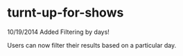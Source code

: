 turnt-up-for-shows
==================

10/19/2014
Added Filtering by days!

Users can now filter their results based on a particular day.